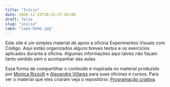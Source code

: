 ```yaml
---
title: "Início"
date: 2020-12-22T10:31:37-03:00
draft: false
slug: "inicio"
capa: "capa-home.jpg"
---
```


Este site é um simples material de apoio a oficina Experimentos Visuais com Código. Aqui estão organizados alguns breves textos e os exercícios aplicados durante a oficina. Algumas informações aqui talvez não façam tanto sentido sem o acompanhar das aulas.

Essa forma de compartilhar o conteúdo é inspirada no material produzido por [Monica Rizzolli](https://cargocollective.com/monicarizzolli) e [Alexandre Villares](https://abav.lugaralgum.com/) para suas oficinas e cursos. Para ver o material que eles criaram veja o repositório: [Programação criativa](https://github.com/arteprog/programacao-criativa).